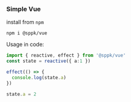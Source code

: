### Simple Vue

install from `npm`

```shell
npm i @sppk/vue
```

Usage in code:
```ts
import { reactive, effect } from '@sppk/vue'
const state = reactive({ a:1 })

effect(() => {
  console.log(state.a)
})

state.a = 2
```
